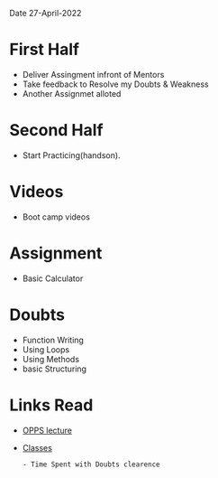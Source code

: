 Date 27-April-2022
# First Half

  - Deliver Assingment infront of Mentors 
  - Take feedback to Resolve my Doubts & Weakness
  - Another Assignmet alloted 

# Second Half

  - Start Practicing(handson).


# Videos
  - Boot camp videos 

# Assignment
  - Basic Calculator
    
# Doubts
  - Function Writing
  - Using Loops
  - Using Methods
  - basic Structuring

# Links Read

- [OPPS lecture](https://ocw.mit.edu/courses/6-0001-introduction-to-computer-science-and-programming-in-python-fall-2016/7a6f85d03f132dcd9d7592bc4643be1c_MIT6_0001F16_Lec8.pdf)
- [Classes](https://www.cs.rpi.edu/~sibel/csci1100/fall2017/lecture_notes/lec18_classes1.html)

      - Time Spent with Doubts clearence

